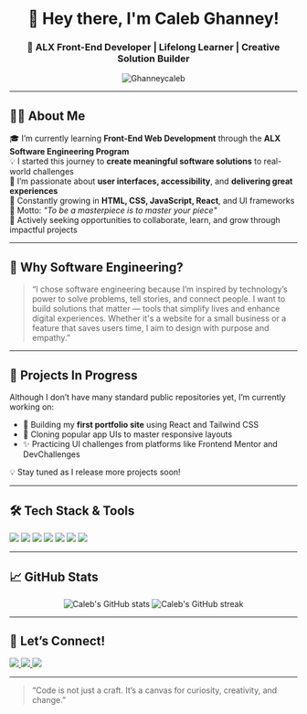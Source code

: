 <!-- Profile Intro -->
<h1 align="center">👋 Hey there, I'm Caleb Ghanney!</h1>
<h3 align="center">🚀 ALX Front-End Developer | Lifelong Learner | Creative Solution Builder</h3>

<p align="center">
  <img src="https://komarev.com/ghpvc/?username=Ghanneycaleb&label=Profile%20Views&color=brightgreen" alt="Ghanneycaleb" />
</p>

---

<!-- About Me -->
## 👨‍💻 About Me

🎓 I’m currently learning **Front-End Web Development** through the **ALX Software Engineering Program**  
💡 I started this journey to **create meaningful software solutions** to real-world challenges  
🎨 I’m passionate about **user interfaces, accessibility**, and **delivering great experiences**  
🌱 Constantly growing in **HTML, CSS, JavaScript, React**, and UI frameworks  
🧠 Motto: *"To be a masterpiece is to master your piece"*  
🚀 Actively seeking opportunities to collaborate, learn, and grow through impactful projects

---

<!-- Why Software Engineering -->
## 🌟 Why Software Engineering?

> “I chose software engineering because I’m inspired by technology’s power to solve problems, tell stories, and connect people. I want to build solutions that matter — tools that simplify lives and enhance digital experiences. Whether it's a website for a small business or a feature that saves users time, I aim to design with purpose and empathy.”

---

<!-- Projects Section -->
## 📌 Projects In Progress

Although I don’t have many  standard public repositories yet, I’m currently working on:

- 🧱 Building my **first portfolio site** using React and Tailwind CSS  
- 📱 Cloning popular app UIs to master responsive layouts  
- ✨ Practicing UI challenges from platforms like Frontend Mentor and DevChallenges  

💡 Stay tuned as I release more projects soon!

---

<!-- Skills Section -->
## 🛠️ Tech Stack & Tools

<p align="left">
  <img src="https://img.shields.io/badge/HTML5-E34F26?style=flat&logo=html5&logoColor=white"/>
  <img src="https://img.shields.io/badge/CSS3-1572B6?style=flat&logo=css3&logoColor=white"/>
  <img src="https://img.shields.io/badge/JavaScript-F7DF1E?style=flat&logo=javascript&logoColor=black"/>
  <img src="https://img.shields.io/badge/React-20232A?style=flat&logo=react&logoColor=61DAFB"/>
  <img src="https://img.shields.io/badge/Tailwind_CSS-38B2AC?style=flat&logo=tailwind-css&logoColor=white"/>
  <img src="https://img.shields.io/badge/Git-F05032?style=flat&logo=git&logoColor=white"/>
  <img src="https://img.shields.io/badge/GitHub-181717?style=flat&logo=github&logoColor=white"/>
</p>

---

<!-- GitHub Stats -->
## 📈 GitHub Stats

<p align="center">
  <img src="https://github-readme-stats.vercel.app/api?username=Ghanneycaleb&show_icons=true&theme=tokyonight" alt="Caleb's GitHub stats"/>
  <img src="https://github-readme-streak-stats.herokuapp.com/?user=Ghanneycaleb&theme=tokyonight" alt="Caleb's GitHub streak"/>
</p>

---

<!-- Connect with Me -->
## 🤝 Let’s Connect!

<p align="left">
  <a href="https://www.linkedin.com/in/calebghanney/" target="_blank">
    <img src="https://img.shields.io/badge/LinkedIn-blue?style=flat&logo=linkedin&logoColor=white"/>
  </a>
  <a href="mailto:ghanneycaleb77@gmail.com">
    <img src="https://img.shields.io/badge/Gmail-D14836?style=flat&logo=gmail&logoColor=white"/>
  </a>
  <a href="https://twitter.com/Cale_wealth" target="_blank">
    <img src="https://img.shields.io/badge/Twitter-1DA1F2?style=flat&logo=twitter&logoColor=white"/>
  </a>
</p>

---

<!-- Footer Quote -->
> “Code is not just a craft. It’s a canvas for curiosity, creativity, and change.”

